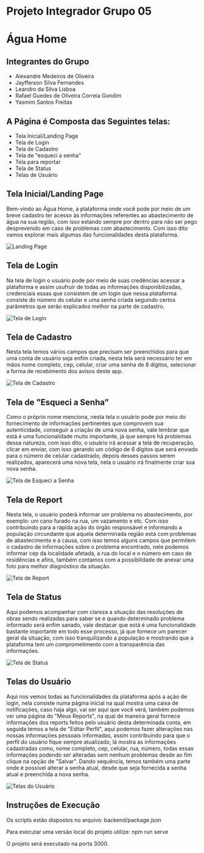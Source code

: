 # **Projeto Integrador Grupo 05**

# Água Home

## Integrantes do Grupo

* Alexandre Medeiros de Oliveira
* Jayfferson Silva Fernandes
* Leandro da Silva Lisboa
* Rafael Guedes de Oliveira Correia Gondim
* Yasmim Santos Freitas

## A Página é Composta das Seguintes telas:

* Tela Inicial/Landing Page
* Tela de Login
* Tela de Cadastro
* Tela de "esqueci a senha"
* Tela para reportar
* Tela de Status
* Telas de Usuário


## Tela Inicial/Landing Page

Bem-vindo ao Água Home, a plataforma onde você pode por meio de um breve cadastro ter acesso às informações referentes ao abastecimento de água na sua região,
com isso estando sempre por dentro para não ser pego desprevenido em caso de problemas com abastecimento. Com isso dito vamos explorar mais algumas das funcionalidades desta plataforma.

![Landing Page](./public/images/Readme%20-%20Landing%20Page.png)

## Tela de Login

Na tela de login o usuário pode por meio de suas credências acessar a plataforma e assim usufruir de todas as informações disponibilizadas, credenciais essas que consistem de um login que nessa plataforma consiste do número do celular e uma senha criada seguindo certos parâmetros que serão explicados melhor na parte de cadastro.

![Tela de Login](./public/images/Readme%20-%20Login.png)


## Tela de Cadastro

Nesta tela temos vários campos que precisam ser preenchidos para que uma conta de usuário seja enfim criada, nesta tela será necessário ter em mãos nome completo, cep, celular, criar uma senha de 8 dígitos, selecionar a forma de recebimento dos avisos deste app.

![Tela de Cadastro](./public/images/Readme%20-%20Cadastro.png)

## Tela de "Esqueci a Senha”

Como o próprio nome menciona, nesta tela o usuário pode por meio do fornecimento de informações pertinentes que comprovem sua autenticidade, conseguir a criação de uma nova senha, vale lembrar que está é uma funcionalidade muito importante, já que sempre há problemas dessa natureza, com isso dito, o usuário irá acessar a tela de recuperação, clicar em enviar, com isso gerando um código de 6 dígitos que será enviado para o número de celular cadastrado, depois desses passos serem realizados, aparecerá uma nova tela, nela o usuário irá finalmente criar sua nova senha.

![Tela de Esqueci a Senha](./public/images/Readme%20-%20esqueci%20a%20senha.png)

## Tela de Report

Nesta tela, o usuário poderá informar um problema no abastecimento, por exemplo: um cano furado na rua, um vazamento e etc. Com isso contribuindo para a rápida ação do órgão responsável e informando a população circundante que aquela determinada região está com problemas de abastecimento e a causa, com isso temos alguns campos que permitem o cadastro de informações sobre o problema encontrado, nele podemos informar cep da localidade afetada, a rua do local e o número em caso de residências e afins, também contamos com a possibilidade de anexar uma foto para melhor diagnóstico da situação.

![Tela de Report](./public/images/Readme%20-%20Report.png)

## Tela de Status

Aqui podemos acompanhar com clareza a situação das resoluções de obras sendo realizadas para saber se e quando determinado problema informado será enfim sanado, vale destacar que está é uma funcionalidade bastante importante em todo esse processo, já que fornece um parecer geral da situação, com isso tranquilizando a população e mostrando que a plataforma tem um comprometimento com a transparência das informações.

![Tela de Status](./public/images/Readme%20-%20Status.png)

## Telas do Usuário

Aqui nos vemos todas as funcionalidades da plataforma após a ação de login, nela consiste numa página inicial na qual mostra uma caixa de notificações, caso haja algo, vai ser aqui que você verá, também podemos ver uma página do "Meus Reports", na qual de maneira geral fornece informações dos reports feitos pelo usuário desta determinada conta, em seguida temos a tela de "Editar Perfil", aqui podemos fazer alterações nas nossas informações pessoais informadas, assim contribuindo para que o perfil do usuário fique sempre atualizado, lá mostra as informações cadastradas como, nome completo, cep, celular, rua, número, todas essas informações podendo ser alteradas sem nenhum problemas desde ao fim clique na opção de "Salvar". Dando sequência, temos também uma parte onde é possível alterar a senha atual, desde que seja fornecida a senha atual e preenchida a nova senha.

 ![Telas do Usuário](./public/images/Readme%20-%20Paginas%20do%20usuario.png)

## Instruções de Execução

Os scripts estão dispostos no arquivo:
backend/package.json

Para executar uma versão local do projeto utilize: 
npm run serve

O projeto será executado na porta 3000. 


 













 


